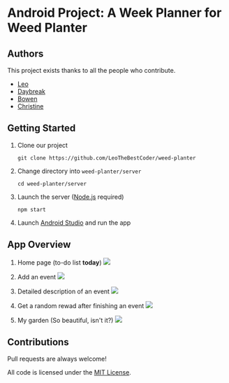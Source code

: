 # Android Project: A Week Planner for Weed Planter

## Authors
This project exists thanks to all the people who contribute. 
* [Leo](https://leothebestcoder.github.io/)
* [Daybreak](https://github.com/everace2021)
* [Bowen](https://github.com/bowen1248)
* [Christine](https://github.com/christinewct)


## Getting Started
1. Clone our project
    ```
    git clone https://github.com/LeoTheBestCoder/weed-planter
    ```
1. Change directory into `weed-planter/server`
    ```
    cd weed-planter/server
    ```
1. Launch the server ([Node.js](https://nodejs.org/en/) required)
    ```
    npm start
    ```
1. Launch [Android Studio](https://developer.android.com/studio) and run the app

## App Overview

1. Home page (to-do list **today**)
![](img/today.png)


1. Add an event
![](img/add.png)


1. Detailed description of an event
![](img/dog.png)


1. Get a random rewad after finishing an event
![](img/watermelon.png)


1. My garden (So beautiful, isn't it?)
![](img/garden.png)


## Contributions
Pull requests are always welcome!

All code is licensed under the [MIT License](https://github.com/LeoTheBestCoder/weed-planter/blob/main/LICENSE).